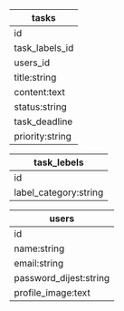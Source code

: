 | tasks           |
| --------------- |
| id              |
| task_labels_id  |
| users_id        |
| title:string    |
| content:text    |
| status:string   |
| task_deadline   |
| priority:string |

| task_lebels           |
| --------------------- |
| id                    |
| label_category:string |

| users                  |
| ---------------------- |
| id                     |
| name:string            |
| email:string           |
| password_dijest:string |
| profile_image:text     |
